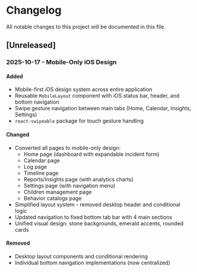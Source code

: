 # Changelog

All notable changes to this project will be documented in this file.

## [Unreleased]

### 2025-10-17 - Mobile-Only iOS Design

#### Added
- Mobile-first iOS design system across entire application
- Reusable `MobileLayout` component with iOS status bar, header, and bottom navigation
- Swipe gesture navigation between main tabs (Home, Calendar, Insights, Settings)
- `react-swipeable` package for touch gesture handling

#### Changed
- Converted all pages to mobile-only design:
  - Home page (dashboard with expandable incident form)
  - Calendar page
  - Log page
  - Timeline page
  - Reports/Insights page (with analytics charts)
  - Settings page (with navigation menu)
  - Children management page
  - Behavior catalogs page
- Simplified layout system - removed desktop header and conditional logic
- Updated navigation to fixed bottom tab bar with 4 main sections
- Unified visual design: stone backgrounds, emerald accents, rounded cards

#### Removed
- Desktop layout components and conditional rendering
- Individual bottom navigation implementations (now centralized)

